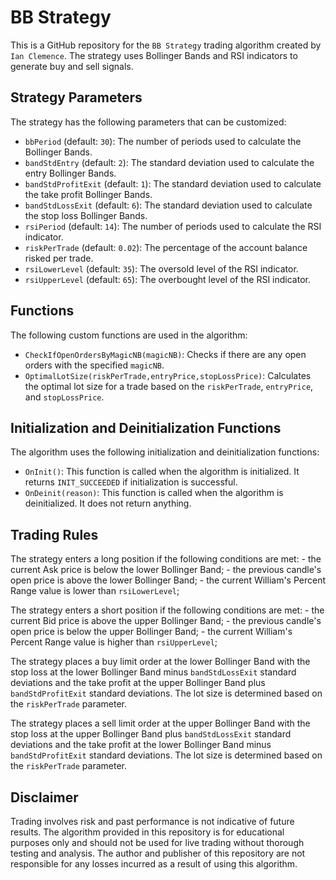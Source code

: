 # BB Strategy

This is a GitHub repository for the `BB Strategy` trading algorithm created by `Ian Clemence`. The strategy uses Bollinger Bands and RSI indicators to generate buy and sell signals.

## Strategy Parameters

The strategy has the following parameters that can be customized:

- `bbPeriod` (default: `30`): The number of periods used to calculate the Bollinger Bands.
- `bandStdEntry` (default: `2`): The standard deviation used to calculate the entry Bollinger Bands.
- `bandStdProfitExit` (default: `1`): The standard deviation used to calculate the take profit Bollinger Bands.
- `bandStdLossExit` (default: `6`): The standard deviation used to calculate the stop loss Bollinger Bands.
- `rsiPeriod` (default: `14`): The number of periods used to calculate the RSI indicator.
- `riskPerTrade` (default: `0.02`): The percentage of the account balance risked per trade.
- `rsiLowerLevel` (default: `35`): The oversold level of the RSI indicator.
- `rsiUpperLevel` (default: `65`): The overbought level of the RSI indicator.

## Functions

The following custom functions are used in the algorithm:

- `CheckIfOpenOrdersByMagicNB(magicNB)`: Checks if there are any open orders with the specified `magicNB`.
- `OptimalLotSize(riskPerTrade,entryPrice,stopLossPrice)`: Calculates the optimal lot size for a trade based on the `riskPerTrade`, `entryPrice`, and `stopLossPrice`.

## Initialization and Deinitialization Functions

The algorithm uses the following initialization and deinitialization functions:

- `OnInit()`: This function is called when the algorithm is initialized. It returns `INIT_SUCCEEDED` if initialization is successful.
- `OnDeinit(reason)`: This function is called when the algorithm is deinitialized. It does not return anything.

## Trading Rules

The strategy enters a long position if the following conditions are
met: - the current Ask price is below the lower Bollinger Band; - the
previous candle's open price is above the lower Bollinger Band; - the
current William's Percent Range value is lower than `rsiLowerLevel`;

The strategy enters a short position if the following conditions are
met: - the current Bid price is above the upper Bollinger Band; - the
previous candle's open price is below the upper Bollinger Band; - the
current William's Percent Range value is higher than `rsiUpperLevel`;

The strategy places a buy limit order at the lower Bollinger Band with
the stop loss at the lower Bollinger Band minus `bandStdLossExit`
standard deviations and the take profit at the upper Bollinger Band plus
`bandStdProfitExit` standard deviations. The lot size is determined
based on the `riskPerTrade` parameter.

The strategy places a sell limit order at the upper Bollinger Band with
the stop loss at the upper Bollinger Band plus `bandStdLossExit`
standard deviations and the take profit at the lower Bollinger Band
minus `bandStdProfitExit` standard deviations. The lot size is
determined based on the `riskPerTrade` parameter.

## Disclaimer

Trading involves risk and past performance is not indicative of future results. The algorithm provided in this repository is for educational purposes only and should not be used for live trading without thorough testing and analysis. The author and publisher of this repository are not responsible for any losses incurred as a result of using this algorithm.
